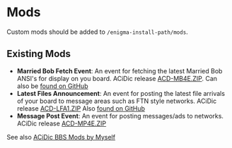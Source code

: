 # Mods
Custom mods should be added to `/enigma-install-path/mods`.

## Existing Mods
* **Married Bob Fetch Event**: An event for fetching the latest Married Bob ANSI's for display on you board. ACiDic release [ACD-MB4E.ZIP](https://l33t.codes/outgoing/ACD/ACD-MB4E.ZIP). Can also be [found on GitHub](https://github.com/NuSkooler/enigma-bbs-married_bob_evt)
* **Latest Files Announcement**: An event for posting the latest file arrivals of your board to message areas such as FTN style networks. ACiDic release [ACD-LFA1.ZIP](https://l33t.codes/outgoing/ACD/ACD-LFA1.ZIP) Also [found on GitHub](https://github.com/NuSkooler/enigma-bbs-latest_files_announce_evt) 
* **Message Post Event**: An event for posting messages/ads to networks. ACiDic release [ACD-MP4E.ZIP](https://l33t.codes/outgoing/ACD/ACD-MP4E.ZIP)

See also [ACiDic BBS Mods by Myself](https://l33t.codes/acidic-mods-by-myself/)